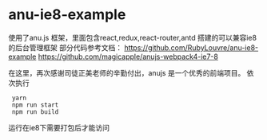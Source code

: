 # anu-ie8-example
使用了anu.js 框架，里面包含react,redux,react-router,antd 搭建的可以兼容ie8的后台管理框架
部分代码参考文档：
https://github.com/RubyLouvre/anu-ie8-example
https://github.com/magicapple/anujs-webpack4-ie7-8

在这里，再次感谢司徒正美老师的辛勤付出，anujs 是一个优秀的前端项目。
依次执行
```shell
 yarn 
 npm run start
 npm run build
```
运行在ie8下需要打包后才能访问
```

